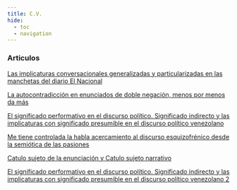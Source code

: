 ```yaml
---
title: C.V.
hide:
  - toc
  - navigation
---
```


### Articulos

<!-- [Me tiene controlada la habla acercamiento al discurso esquizofrénico desde la semiótica de las pasiones](https://docs.google.com/viewer?url=github.com/MatiasAgelvis/mkdocuval/raw/main/cv/articulos/Me%20tiene%20controlada%20la%20habla%20acercamiento%20al%20discurso%20esquizofrénico%20desde%20la%20semiótica%20de%20las%20pasiones.pdf) 

[Catulo, Balza y Agelvis Lengua y habla Nº 26 nov. 2022.pdf](https://docs.google.com/viewer?url=github.com/MatiasAgelvis/mkdocuval/raw/main/cv/articulos/Catulo%20x%20Balza%20y%20Agelvis%20Lengua%20y%20habla%20Nº%2026%20nov.%202022.pdf)

[El significado performativo en el discurso político. Significado indirecto y las implicaturas con significado presumible en el discurso político venezolano.pdf](https://docs.google.com/viewer?url=github.com/MatiasAgelvis/mkdocuval/raw/main/cv/articulos/El%20significado%20performativo%20en%20el%20discurso%20político.%20Significado%20indirecto%20y%20las%20implicaturas%20con%20significado%20presumible%20en%20el%20discurso%20político%20venezolano.pdf)

[La autocontradicción, Lengua y Habla nº26 nov 2022.pdf](https://docs.google.com/viewer?url=github.com/MatiasAgelvis/mkdocuval/raw/main/cv/articulos/La%20autocontradicción%2C%20Lengua%20y%20Habla%20nº26%20nov%202022.pdf)

[Las implicaturas conversacionales generalizadas y particularizadas en las manchetas del diario El Nacional.pdf](https://docs.google.com/viewer?url=github.com/MatiasAgelvis/mkdocuval/raw/main/cv/articulos/Las%20implicaturas%20conversacionales%20generalizadas%20y%20particularizadas%20en%20las%20manchetas%20del%20diario%20El%20Nacional.pdf)

[Agelvis & Sulbarán Sánchez (2020).pdf](https://docs.google.com/viewer?url=github.com/MatiasAgelvis/mkdocuval/raw/main/cv/articulos/Agelvis%20%26%20Sulbarán%20Sánchez%20(2020).pdf)
 -->

[Las implicaturas conversacionales generalizadas y particularizadas en las manchetas del diario El Nacional](https://app.box.com/s/ek01jxz84pj5cs6b2rybudhr58ihx31i)

[La autocontradicción en enunciados de doble negación, menos por menos da más](https://app.box.com/s/z7rvvzynfkr18pet87q359s3k0battgw)

[El significado performativo en el discurso político. Significado indirecto y las implicaturas con significado presumible en el discurso político venezolano](https://app.box.com/s/02zs76boo8hit1mb3oykvl44p9qtd99w)

[Me tiene controlada la habla acercamiento al discurso esquizofrénico desde la semiótica de las pasiones](https://app.box.com/s/rtogpvs7k3do6bae3u67xt750w552zfp)

[Catulo sujeto de la enunciación y Catulo sujeto narrativo](https://app.box.com/s/slmw3ds36pr5051xpdlwbjitou0slhka)

[El significado performativo en el discurso político. Significado indirecto y las implicaturas con significado presumible en el discurso político venezolano 2](https://app.box.com/s/6t0ijc88xw8nbuw2zfj7rbk3j7zxj3hc)